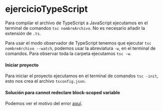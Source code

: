 # ejercicioTypeScript

Para compilar el archivo de TypeScript a JavaScript ejecutamos en el terminal de comandos `tsc nombreArchivo`. No es necesario añadir la extensión de `.ts`.

Para usar el modo observador de TypeScript tenemos que ejecutar `tsc nombreArchivo --watch`, podemos usar la abreviatura `-w`, en el terminal de comandos. Para observar toda la carpeta ejecutamos `tsc -w`.

#### Iniciar proyecto

Para iniciar el proyecto ejecutamos en el terminal de comandos `tsc -init`, esto nos crea el archivo `tsconfig.json`.

#### Solución para cannot redeclare block-scoped variable

Podemos ver el motivo del error [aquí](https://medium.com/@muravitskiy.mail/cannot-redeclare-block-scoped-variable-varname-how-to-fix-b1c3d9cc8206).

